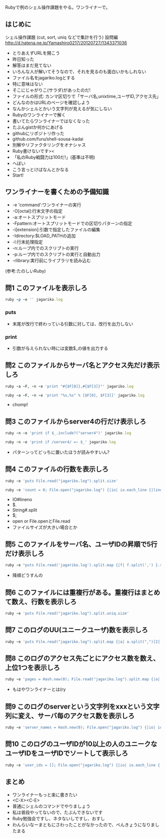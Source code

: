 Rubyで例のシェル操作課題をやる。ワンライナーで。

## はじめに
シェル操作課題 (cut, sort, uniq などで集計を行う) 設問編
http://d.hatena.ne.jp/Yamashiro0217/20120727/1343371036

* とりあえずURLを開こう
* 昨日知った
* 解答はまだ見てない
* いろんな人が解いてそうなので、それを見るのも面白いかもしれない
* ファイル名をjagariko.logとする
* 特に意味はない
* そこにじゃがりこ(サラダ)があったのだ!
* ファイルの形式: カンマ区切りで「サーバ名,unixtime,ユーザID,アクセス先」
* どんなのかはURLのページを確認しよう
* なんかシェルとかいう文字列が見えるが気にしない
* Rubyのワンライナーで解く
* 書いてたらワンライナーではなくなった
* たぶんgistか何かにあげる
* githubにリポジトリ作った
* github.com/furu/shell-sousa-kadai
* 別解やリファクタリングをオナシャス
* Ruby書けないです><
* 「私のRuby戦闘力は100だ!」(基準は不明)
* へぼい
* こう言っとけばなんとかなる
* Start!


## ワンライナーを書くための予備知識

* -e 'command':ワンライナーの実行
* -O[octal]:行末文字の指定
* -a:オートスプリットモード
* -Fpattern:オートスプリットモードでの区切りパターンの指定
* -i[extension]:引数で指定したファイルの編集
* -Idirectory:$LOAD_PATHの追加
* -l:行末処理指定
* -n:ループ内でのスクリプトの実行
* -p:ループ内でのスクリプトの実行と自動出力
* -rlibrary:実行前にライブラリを読み込む

(参考:たのしいRuby)


## 問1 このファイルを表示しろ

```ruby
ruby -p -e '' jagariko.log
```

### puts

* 末尾が改行で終わっている引数に対しては、改行を出力しない

### print

* 引数が与えられない時には変数$_の値を出力する


## 問2 このファイルからサーバ名とアクセス先だけ表示しろ

```ruby
ruby -a -F, -n -e 'print "#{$F[0]},#{$F[3]}"' jagariko.log

ruby -a -F, -n -e 'print "%s,%s" % [$F[0], $F[3]]' jagariko.log
```

* chomp!


## 問3 このファイルからserver4の行だけ表示しろ

```ruby
ruby -n -e 'print if $_.include?("server4")' jagariko.log

ruby -n -e 'print if /server4/ =~ $_' jagariko.log
```

* パターンってどっちに置いたほうが読みやすいん?


## 問4 このファイルの行数を表示しろ

```ruby
ruby -e 'puts File.read("jagariko.log").split.size'

ruby -e 'count = 0; File.open("jagariko.log") {|io| io.each_line {|line| count += 1 }}; puts count'
```

* IO#lineno
* $.
* String#.split
* $;
* open or File.openとFile.read
* ファイルサイズが大きい場合とか

## 問5 このファイルをサーバ名、ユーザIDの昇順で5行だけ表示しろ

```ruby
ruby -e "puts File.read('jagariko.log').split.map {|f| f.split(',') }.sort {|a, b| (a.first <=> b.first).nonzero? || a[2].to_i <=> b[2].to_i }.map {|a| a.join(',') }[0..4]"
```

* 降順どうすんの


## 問6 このファイルには重複行がある。重複行はまとめて数え、行数を表示しろ

```ruby
ruby -e 'puts File.read("jagariko.log").split.uniq.size'
```


## 問7 このログのUU(ユニークユーザ)数を表示しろ

```ruby
ruby -e 'puts File.read("jagariko.log").split.map {|a| a.split(",")[2] }.uniq.size'
```


## 問8 このログのアクセス先ごとにアクセス数を数え、上位1つを表示しろ

```ruby
ruby -e 'pages = Hash.new(0); File.read("jagariko.log").split.map {|a| a.split(",")[3] }.map {|p| pages[p] += 1 }; pm = pages.max {|a, b| a.last <=> b.last }; puts "%s %s" % [pm.last, pm.first]'
```

* もはやワンライナーとは(ry


## 問9 このログのserverという文字列をxxxという文字列に変え、サーバ毎のアクセス数を表示しろ

```ruby
ruby -e 'server_names = Hash.new(0); File.open("jagariko.log") {|io| io.each_line {|line| server_names[line.split(",").first] += 1 }}; server_names.each {|k, v| puts "%s %s" % [v, k.sub(/server/, "xxx")] }'
```


## 問10 このログのユーザIDが10以上の人のユニークなユーザIDをユーザIDでソートして表示しろ

```ruby
ruby -e 'user_ids = []; File.open("jagariko.log") {|io| io.each_line {|line| user_ids << line.split(",")[2] }}; puts user_ids.uniq.select {|id| id.to_i >= 10 }.sort'
```


## まとめ

* ワンライナーもっと楽に書きたい
* \<C-X>\<C-E>
* 普通にシェルのコマンドでやりましょう
* 私は普段やってないので、たぶんできないです
* Ruby勉強会ですし、ネタないしですし、おすし
* わんらいなーまともにさわったことがなかったので、べんきょうになりましたまる
